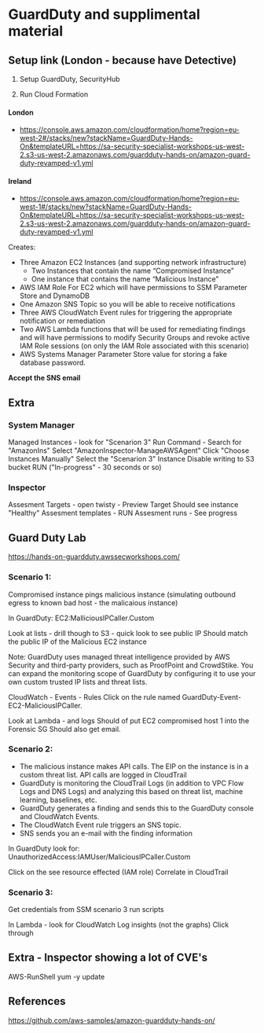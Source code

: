 # GuardDuty and supplimental material
## Setup link (London - because have Detective)


1. Setup GuardDuty, SecurityHub

2. Run Cloud Formation
#### London
* https://console.aws.amazon.com/cloudformation/home?region=eu-west-2#/stacks/new?stackName=GuardDuty-Hands-On&templateURL=https://sa-security-specialist-workshops-us-west-2.s3-us-west-2.amazonaws.com/guardduty-hands-on/amazon-guard-duty-revamped-v1.yml

#### Ireland
* https://console.aws.amazon.com/cloudformation/home?region=eu-west-1#/stacks/new?stackName=GuardDuty-Hands-On&templateURL=https://sa-security-specialist-workshops-us-west-2.s3-us-west-2.amazonaws.com/guardduty-hands-on/amazon-guard-duty-revamped-v1.yml

Creates:

* Three Amazon EC2 Instances (and supporting network infrastructure)
  * Two Instances that contain the name “Compromised Instance”
  * One instance that contains the name “Malicious Instance”
* AWS IAM Role For EC2 which will have permissions to SSM Parameter Store and DynamoDB
* One Amazon SNS Topic so you will be able to receive notifications
* Three AWS CloudWatch Event rules for triggering the appropriate notification or remediation
* Two AWS Lambda functions that will be used for remediating findings and will have permissions to modify Security Groups and revoke active IAM Role sessions (on only the IAM Role associated with this scenario)
* AWS Systems Manager Parameter Store value for storing a fake database password.

**Accept the SNS email**

## Extra
### System Manager
Managed Instances - look for "Scenarion 3"
Run Command - Search for "AmazonIns"
Select "AmazonInspector-ManageAWSAgent"
Click "Choose Instances Manually"
Select the "Scenarion 3" Instance
Disable writing to S3 bucket
RUN ("In-progress" - 30 seconds or so)


### Inspector
Assesment Targets - open twisty - Preview Target
    Should see instance "Healthy"
Assesment templates - RUN
Assesment runs - See progress 

## Guard Duty Lab

https://hands-on-guardduty.awssecworkshops.com/

### Scenario 1:
Compromised instance pings malicious instance (simulating outbound egress to known bad host - the malicaious instance)

In GuardDuty: 
EC2:MalliciousIPCaller.Custom

Look at lists - drill though to S3 - quick look to see public IP
Should match the public IP of the Malicious EC2 instance

Note:
GuardDuty uses managed threat intelligence provided by AWS Security and third-party providers, such as ProofPoint and CrowdStike. You can expand the monitoring scope of GuardDuty by configuring it to use your own custom trusted IP lists and threat lists. 

CloudWatch - Events - Rules
Click on the rule named GuardDuty-Event-EC2-MaliciousIPCaller.

Look at Lambda - and logs
Should of put EC2 compromised host 1 into the Forensic SG
Should also get email.

### Scenario 2:

* The malicious instance makes API calls. The EIP on the instance is in a custom threat list. API calls are logged in CloudTrail
* GuardDuty is monitoring the CloudTrail Logs (in addition to VPC Flow Logs and DNS Logs) and analyzing this based on threat list, machine learning, baselines, etc.
* GuardDuty generates a finding and sends this to the GuardDuty console and CloudWatch Events.
* The CloudWatch Event rule triggers an SNS topic.
* SNS sends you an e-mail with the finding information

In GuardDuty look for:  
UnauthorizedAccess:IAMUser/MaliciousIPCaller.Custom

Click on the see resource effected (IAM role) 
Correlate in CloudTrail

### Scenario 3:

Get credentials from SSM scenario 3 
run scripts

In Lambda - look for CloudWatch Log insights (not the graphs)
Click through


## Extra - Inspector showing a lot of CVE's
AWS-RunShell
yum -y update




## References

https://github.com/aws-samples/amazon-guardduty-hands-on/

